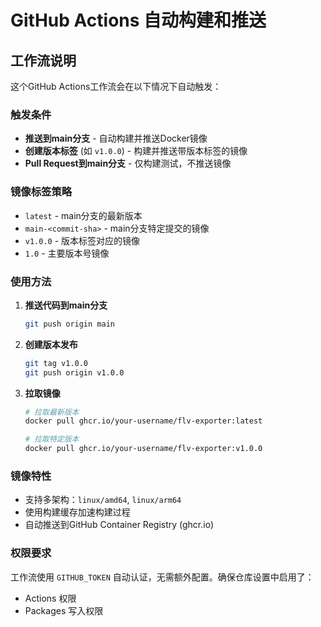 # GitHub Actions 自动构建和推送

## 工作流说明

这个GitHub Actions工作流会在以下情况下自动触发：

### 触发条件
- **推送到main分支** - 自动构建并推送Docker镜像
- **创建版本标签** (如 `v1.0.0`) - 构建并推送带版本标签的镜像
- **Pull Request到main分支** - 仅构建测试，不推送镜像

### 镜像标签策略
- `latest` - main分支的最新版本
- `main-<commit-sha>` - main分支特定提交的镜像
- `v1.0.0` - 版本标签对应的镜像
- `1.0` - 主要版本号镜像

### 使用方法

1. **推送代码到main分支**
   ```bash
   git push origin main
   ```
   
2. **创建版本发布**
   ```bash
   git tag v1.0.0
   git push origin v1.0.0
   ```

3. **拉取镜像**
   ```bash
   # 拉取最新版本
   docker pull ghcr.io/your-username/flv-exporter:latest
   
   # 拉取特定版本
   docker pull ghcr.io/your-username/flv-exporter:v1.0.0
   ```

### 镜像特性
- 支持多架构：`linux/amd64`, `linux/arm64`
- 使用构建缓存加速构建过程
- 自动推送到GitHub Container Registry (ghcr.io)

### 权限要求
工作流使用 `GITHUB_TOKEN` 自动认证，无需额外配置。确保仓库设置中启用了：
- Actions 权限
- Packages 写入权限